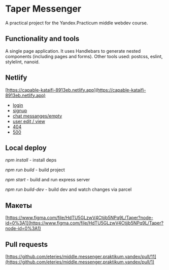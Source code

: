 # Taper Messenger

A practical project for the Yandex.Practicum middle webdev course.

## Functionality and tools

A single page application. It uses Handlebars to generate nested components (including pages and forms). Other tools used: postcss, eslint, stylelint, nanoid.

## Netlify

[https://capable-kataifi-8913eb.netlify.app](https://capable-kataifi-8913eb.netlify.app)

* [login](https://capable-kataifi-8913eb.netlify.app/login.html)
* [signup](https://capable-kataifi-8913eb.netlify.app/signup.html)
* [chat messanges/empty](https://capable-kataifi-8913eb.netlify.app/chat.html)
* [user edit / view](https://capable-kataifi-8913eb.netlify.app/user.html)
* [404](https://capable-kataifi-8913eb.netlify.app/404.html)
* [500](https://capable-kataifi-8913eb.netlify.app/500.html)

## Local deploy

*npm install* - install deps

*npm run build* - build project

*npm start* - build and run express server

*npm run build-dev* - build dev and watch changes via parcel

## Макеты

[https://www.figma.com/file/HdTU5GLzwV4Ctjjb5NPq9L/Taper?node-id=0%3A1](https://www.figma.com/file/HdTU5GLzwV4Ctjjb5NPq9L/Taper?node-id=0%3A1)

## Pull requests
[https://github.com/eteries/middle.messenger.praktikum.yandex/pull/11](https://github.com/eteries/middle.messenger.praktikum.yandex/pull/1)



